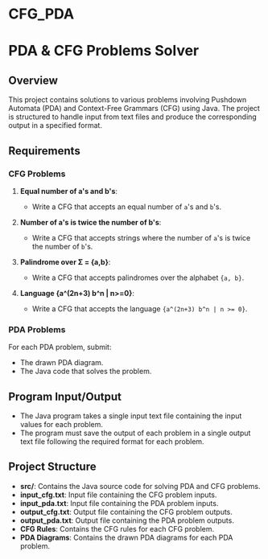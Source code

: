 # CFG_PDA
# PDA & CFG Problems Solver

## Overview
This project contains solutions to various problems involving Pushdown Automata (PDA) and Context-Free Grammars (CFG) using Java. The project is structured to handle input from text files and produce the corresponding output in a specified format.

## Requirements

### CFG Problems
1. **Equal number of a's and b's**:
   - Write a CFG that accepts an equal number of `a`'s and `b`'s.
   
2. **Number of a's is twice the number of b's**:
   - Write a CFG that accepts strings where the number of `a`'s is twice the number of `b`'s.
   
3. **Palindrome over Σ = {a,b}**:
   - Write a CFG that accepts palindromes over the alphabet `{a, b}`.
   
4. **Language {a^(2n+3) b^n | n>=0}**:
   - Write a CFG that accepts the language `{a^(2n+3) b^n | n >= 0}`.

### PDA Problems
For each PDA problem, submit:
- The drawn PDA diagram.
- The Java code that solves the problem.

## Program Input/Output
- The Java program takes a single input text file containing the input values for each problem.
- The program must save the output of each problem in a single output text file following the required format for each problem.

## Project Structure
- **src/**: Contains the Java source code for solving PDA and CFG problems.
- **input_cfg.txt**: Input file containing the CFG problem inputs.
- **input_pda.txt**: Input file containing the PDA problem inputs.
- **output_cfg.txt**: Output file containing the CFG problem outputs.
- **output_pda.txt**: Output file containing the PDA problem outputs.
- **CFG Rules**: Contains the CFG rules for each CFG problem.
- **PDA Diagrams**: Contains the drawn PDA diagrams for each PDA problem.
